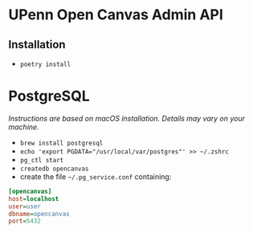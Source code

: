 # UPenn Open Canvas Admin API

## Installation

- `poetry install`

# PostgreSQL

_Instructions are based on macOS installation. Details may vary on your machine._

- `brew install postgresql`
- `echo 'export PGDATA="/usr/local/var/postgres"' >> ~/.zshrc`
- `pg_ctl start`
- `createdb opencanvas`
- create the file `~/.pg_service.conf` containing:

```ini
[opencanvas]
host=localhost
user=user
dbname=opencanvas
port=5432
```
